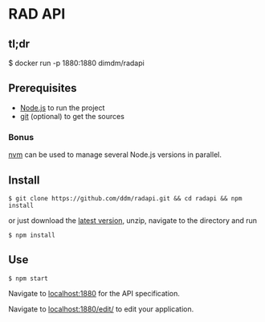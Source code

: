 # RAD API

## tl;dr

  $ docker run -p 1880:1880 dimdm/radapi

## Prerequisites

 * [Node.js](https://nodejs.org/) to run the project
 * [git](https://git-scm.com/) (optional) to get the sources

### Bonus
[nvm](https://github.com/creationix/nvm) can be used to manage several Node.js versions in parallel.

## Install

    $ git clone https://github.com/ddm/radapi.git && cd radapi && npm install

or just download the [latest version](https://github.com/ddm/radapi/archive/master.zip), unzip, navigate to the directory and run

    $ npm install

## Use

    $ npm start

Navigate to [localhost:1880](http://localhost:1880/) for the API specification.

Navigate to [localhost:1880/edit/](http://localhost:1880/edit/) to edit your application.
